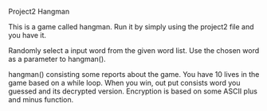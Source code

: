 Project2 Hangman

This is a game called hangman.
Run it by simply using the project2 file and you have it.

Randomly select a input word from the given word list.
Use the chosen word as a parameter to hangman().

hangman() consisting some reports about the game.
You have 10 lives in the game based on a while loop.
When you win, out put consists word you guessed and its decrypted version.
Encryption is based on some ASCII plus and minus function.